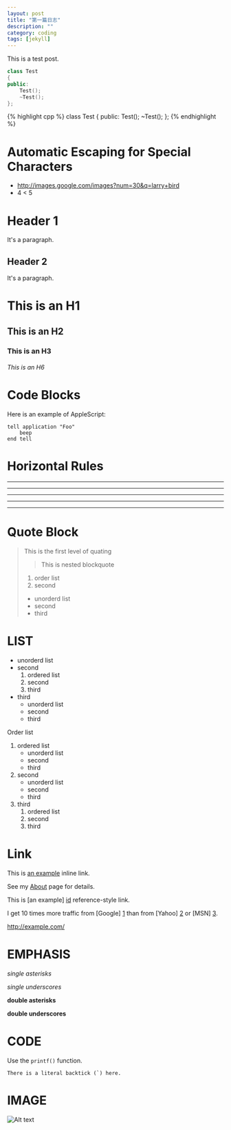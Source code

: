 ```yaml
---
layout: post
title: "第一篇日志"
description: ""
category: coding
tags: [jekyll]
---
```


This is a test post.

``` cpp
class Test
{
public:
    Test();
    ~Test();
};
```
{% highlight cpp %}
class Test
{
public:
    Test();
    ~Test();
};
{% endhighlight %}

# Automatic Escaping for Special Characters

* http://images.google.com/images?num=30&q=larry+bird
* 4 < 5

Header 1
========
It's a paragraph.

Header 2
--------
It's a paragraph.

# This is an H1

## This is an H2

### This is an H3

###### This is an H6


# Code Blocks

Here is an example of AppleScript:

```
tell application "Foo"
    beep
end tell
```


# Horizontal Rules

* * *

***

*****

- - -

---------------------------------------

# Quote Block

> This is the first level of quating
> > This is nested blockquote
>
> 1. order list
> 1. second
>   - unorderd list
>   - second
>   - third

# LIST

* unorderd list
* second
    1. ordered list
    1. second
    1. third
* third
    - unorderd list
    - second
    - third

Order list

1. ordered list
    - unorderd list
    - second
    - third
1. second
    - unorderd list
    - second
    - third
1. third
    1. ordered list
    1. second
    1. third

# Link

This is [an example](http://example.com/ "Title") inline link.

See my [About](/about.html) page for details.

This is [an example] [id] reference-style link.

[id]: http://example.com/  "Optional Title Here"


I get 10 times more traffic from [Google] [1] than from
[Yahoo] [2] or [MSN] [3].

  [1]: http://google.com/        "Google"
  [2]: http://search.yahoo.com/  "Yahoo Search"
  [3]: http://search.msn.com/    "MSN Search"

<http://example.com/>

# EMPHASIS

*single asterisks*

_single underscores_

**double asterisks**

__double underscores__

# CODE

Use the `printf()` function.

``There is a literal backtick (`) here.``

# IMAGE

![Alt text](http://www.w3schools.com/images/w3schoolslogoNEW310113.gif "Optional title")
